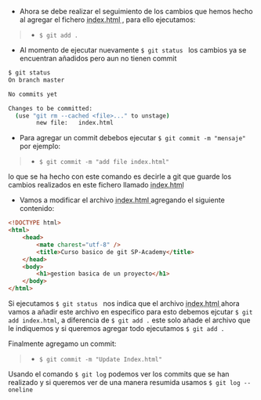 - Ahora se debe realizar el seguimiento de los cambios que hemos hecho al agregar el fichero <abbr title="Hyper Text Markup Language"> index.html </abbr>, para ello ejecutamos: 

> -  `$ git add .`

- Al momento de ejecutar nuevamente `$ git status ` los cambios ya se encuentran añadidos pero aun no tienen commit

```sh
$ git status
On branch master

No commits yet

Changes to be committed:
  (use "git rm --cached <file>..." to unstage)
        new file:   index.html
```

- Para agregar un commit debebos ejecutar `$ git commit -m "mensaje"` por ejemplo:

> - `$ git commit -m "add file index.html"`

lo que se ha hecho con este comando es decirle a git que guarde los cambios realizados en este fichero llamado <abbr title="Hyper Text Markup Language"> index.html </abbr>

- Vamos a modificar el archivo <abbr title="Hyper Text Markup Language"> index.html </abbr> agregando el siguiente contenido: 

```html
<!DOCTYPE html>
<html>
    <head>
        <mate charest="utf-8" />
        <title>Curso basico de git SP-Academy</title>
    </head>
    <body>
        <h1>gestion basica de un proyecto</h1>
    </body>
</html>
```

Si ejecutamos `$ git status ` nos indica que el archivo <abbr title="Hyper Text Markup Language"> index.html </abbr> ahora vamos a añadir este archivo en especifico para esto debemos ejcutar `$ git add index.html`, a diferencia de `$ git add .` este solo añade el archivo que le indiquemos y si queremos agregar todo ejecutamos `$ git add .`

Finalmente agregamo un commit:

> - `$ git commit -m "Update Index.html"`

Usando el comando `$ git log` podemos ver los commits que se han realizado y si queremos ver de una manera resumida usamos `$ git log --oneline`